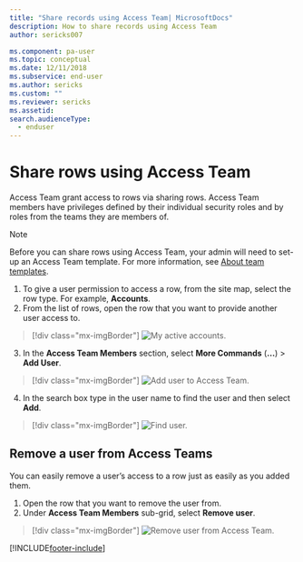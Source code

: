 ```yaml
---
title: "Share records using Access Team| MicrosoftDocs"
description: How to share records using Access Team
author: sericks007

ms.component: pa-user
ms.topic: conceptual
ms.date: 12/11/2018
ms.subservice: end-user
ms.author: sericks
ms.custom: ""
ms.reviewer: sericks
ms.assetid: 
search.audienceType: 
  - enduser
---
```

# Share rows using Access Team

Access Team grant access to rows via sharing rows. Access Team members have privileges defined by their individual security roles and by roles from the teams they are members of. 

> [!NOTE]
> Before you can share rows using Access Team, your admin will need to set-up an Access Team template. For more information, see [About team templates](/previous-versions/dynamicscrm-2016/admins-customizers-dynamics-365/mt812239(v%3dcrm.8)). 

1. To give a user permission to access a row, from the site map, select the row type. For example, **Accounts**.
2. From the list of rows, open the row that you want to provide another user access to.

  > [!div class="mx-imgBorder"]
  > ![My active accounts.](media/AccessTeam1.png "My active accounts")

3. In the **Access Team Members** section, select **More Commands** (**…**) > **Add User**.

  > [!div class="mx-imgBorder"]
  > ![Add user to Access Team.](media/AccessTeam2.png "Add user to Access Team")

 4. In the search box type in the user name to find the user and then select **Add**.
  
  > [!div class="mx-imgBorder"]
  > ![Find user.](media/AccessTeam3.png "Find user")  
  
 
## Remove a user from Access Teams

 You can easily remove a user’s access to a row just as easily as you added them.
 
1.	Open the row that you want to remove the user from.
2.	Under **Access Team Members** sub-grid, select **Remove user**.

  > [!div class="mx-imgBorder"]
  > ![Remove user from Access Team.](media/AccessTeam4.png "Remove user from Access Team")  
  
  


[!INCLUDE[footer-include](../includes/footer-banner.md)]
